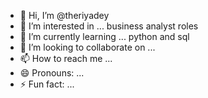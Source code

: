 - 👋 Hi, I’m @theriyadey
- 👀 I’m interested in ... business analyst roles
- 🌱 I’m currently learning ... python and sql
- 💞️ I’m looking to collaborate on ...
- 📫 How to reach me ...
- 😄 Pronouns: ...
- ⚡ Fun fact: ...

<!---
theriyadey/theriyadey is a ✨ special ✨ repository because its `README.md` (this file) appears on your GitHub profile.
You can click the Preview link to take a look at your changes.
--->
